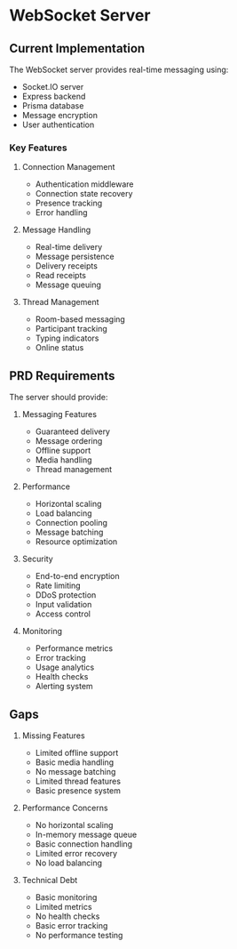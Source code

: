 # WebSocket Server

## Current Implementation

The WebSocket server provides real-time messaging using:
- Socket.IO server
- Express backend
- Prisma database
- Message encryption
- User authentication

### Key Features
1. Connection Management
   - Authentication middleware
   - Connection state recovery
   - Presence tracking
   - Error handling

2. Message Handling
   - Real-time delivery
   - Message persistence
   - Delivery receipts
   - Read receipts
   - Message queuing

3. Thread Management
   - Room-based messaging
   - Participant tracking
   - Typing indicators
   - Online status

## PRD Requirements

The server should provide:
1. Messaging Features
   - Guaranteed delivery
   - Message ordering
   - Offline support
   - Media handling
   - Thread management

2. Performance
   - Horizontal scaling
   - Load balancing
   - Connection pooling
   - Message batching
   - Resource optimization

3. Security
   - End-to-end encryption
   - Rate limiting
   - DDoS protection
   - Input validation
   - Access control

4. Monitoring
   - Performance metrics
   - Error tracking
   - Usage analytics
   - Health checks
   - Alerting system

## Gaps

1. Missing Features
   - Limited offline support
   - Basic media handling
   - No message batching
   - Limited thread features
   - Basic presence system

2. Performance Concerns
   - No horizontal scaling
   - In-memory message queue
   - Basic connection handling
   - Limited error recovery
   - No load balancing

3. Technical Debt
   - Basic monitoring
   - Limited metrics
   - No health checks
   - Basic error tracking
   - No performance testing 